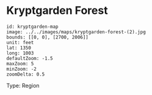 # Kryptgarden Forest
```leaflet
id: kryptgarden-map
image: ../../images/maps/kryptgarden-forest-(2).jpg
bounds: [[0, 0], [2700, 2006]]
unit: feet
lat: 1350
long: 1003
defaultZoom: -1.5
maxZoom: 5
minZoom: -2
zoomDelta: 0.5
```
Type: Region